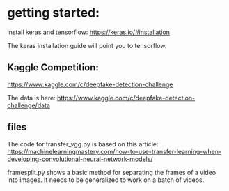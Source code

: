 # getting started:

install keras and tensorflow: https://keras.io/#installation  

The keras installation guide will point you to tensorflow.

## Kaggle Competition:  
https://www.kaggle.com/c/deepfake-detection-challenge  

The data is here: https://www.kaggle.com/c/deepfake-detection-challenge/data  

## files
The code for transfer_vgg.py is based on this article:  
https://machinelearningmastery.com/how-to-use-transfer-learning-when-developing-convolutional-neural-network-models/  

framesplit.py shows a basic method for separating the frames of a video into images. It needs to be generalized to work on a batch of videos.